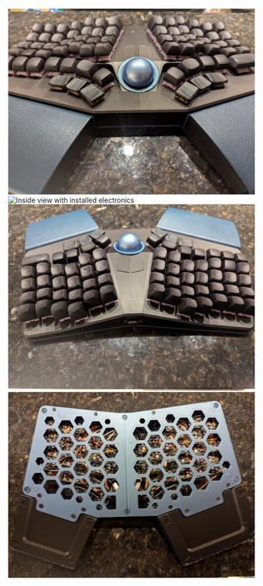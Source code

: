 ![Front view](body_front.jpg)
![Inside view with installed electronics](circuitry.jpg)
![Rear View](body_rear.jpg)
![Bottom View](bottom_cover.jpg)